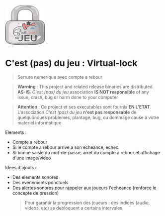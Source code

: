 ![CPDJ Virtual lock logo](https://github.com/cpdj37-c-est-pas-du-jeu/Virtual-lock/blob/master/CPDJ_VirtualLock/ressources/images/logo/Virtual_lock_logo_128_x_128.png)

# C'est (pas) du jeu : Virtual-lock
> Serrure numerique avec compte a rebour

> **Warning** : This project and related release binaries are distributed **AS-IS**.
> *C'est (pas) du jeu* association **IS NOT responsible** of any issue, crash, bug or harm done to your computer

> **Attention** : Ce project et ses executables sont fournis **EN L'ETAT**.
> L'association *C'est (pas) du jeu* **n'est pas responsable** de quelquonques problemes, plantage, bug, ou dommage cause a votre materiel informatique

Elements :
- Compte a rebour
- Si le compte a rebour arrive a son echeance, echec.
- Si bonne saisie du mot-de-passe, arret du compte a rebour et affichage d'une image/video

Idees d'ajouts :
- Des elements sonores
- Des evenements ponctuels
- Des alertes sonores pour rappeler aux joueurs l'echeance (renforce le concepte de pression)
  > Pour garantir la progression des joueurs : des indices (audio, videos, etc) se debloquent a certains intervales
